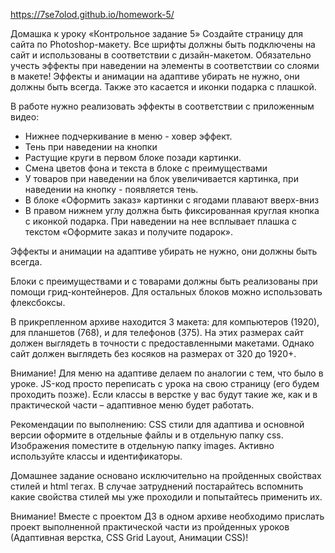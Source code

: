 https://7se7olod.github.io/homework-5/

Домашка к уроку «Контрольное задание 5»
Создайте страницу для сайта по Photoshop-макету. Все шрифты должны быть подключены на сайт и использованы в соответствии с дизайн-макетом. Обязательно учесть эффекты при наведении на элементы в соответствии со слоями в макете! Эффекты и анимации на адаптиве убирать не нужно, они должны быть всегда. Также это касается и иконки подарка с плашкой.

В работе нужно реализовать эффекты в соответствии с приложенным видео:
- Нижнее подчеркивание в меню - ховер эффект.
- Тень при наведении на кнопки
- Растущие круги в первом блоке позади картинки.
- Смена цветов фона и текста в блоке с преимуществами
- У товаров при наведении на блок увеличивается картинка, при наведении на кнопку - появляется тень.
- В блоке «Оформить заказ» картинки с ягодами плавают вверх-вниз
- В правом нижнем углу должна быть фиксированная круглая кнопка с иконкой подарка. При наведении на нее всплывает плашка с текстом «Оформите заказ и получите подарок».

Эффекты и анимации на адаптиве убирать не нужно, они должны быть всегда.

Блоки с преимуществами и с товарами должны быть реализованы при помощи грид-контейнеров. Для остальных блоков можно использовать флексбоксы.

В прикрепленном архиве находится 3 макета: для компьютеров (1920), для планшетов (768), и для телефонов (375). На этих размерах сайт должен выглядеть в точности с предоставленными макетами. Однако сайт должен выглядеть без косяков на размерах от 320 до 1920+.

Внимание! Для меню на адаптиве делаем по аналогии с тем, что было в уроке. JS-код просто переписать с урока на свою страницу (его будем проходить позже). Если классы в верстке у вас будут такие же, как и в практической части – адаптивное меню будет работать.

Рекомендации по выполнению: CSS стили для адаптива и основной версии оформите в отдельные файлы и в отдельную папку css. Изображения поместите в отдельную папку images. Активно используйте классы и идентификаторы.

Домашнее задание основано исключительно на пройденных свойствах стилей и html тегах. В случае затруднений постарайтесь вспомнить какие свойства стилей мы уже проходили и попытайтесь применить их.

Внимание! Вместе с проектом ДЗ в одном архиве необходимо прислать проект выполненной практической части из пройденных уроков (Адаптивная верстка, CSS Grid Layout, Анимации CSS)!
